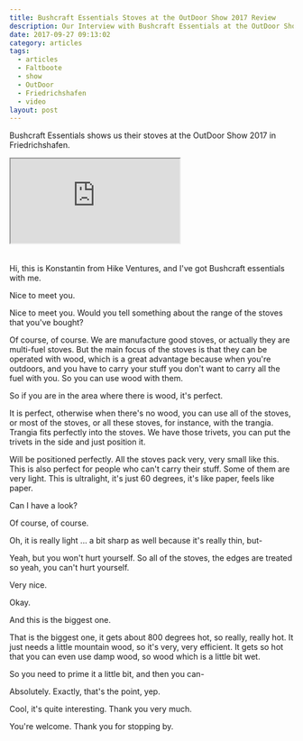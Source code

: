 ```yaml
---
title: Bushcraft Essentials Stoves at the OutDoor Show 2017 Review
description: Our Interview with Bushcraft Essentials at the OutDoor Show 2017
date: 2017-09-27 09:13:02
category: articles
tags:
  - articles
  - Faltboote
  - show
  - OutDoor
  - Friedrichshafen
  - video
layout: post
---
```


Bushcraft Essentials shows us their stoves at the OutDoor Show 2017 in Friedrichshafen.

<div class="embed-responsive embed-responsive-16by9">
    <iframe class="embed-responsive-item" src="https://www.youtube.com/embed/fHzEvjTWCBE"></iframe>
</div>
<br>
<!--more-->
<script src="//z-na.amazon-adsystem.com/widgets/onejs?MarketPlace=US&adInstanceId=cc781bfd-577f-4efb-9da6-75cb9fc7d1c2"></script>
<br>
Hi, this is Konstantin from Hike Ventures, and I've got Bushcraft essentials with me.

Nice to meet you.

Nice to meet you. Would you tell something about the range of the stoves that you've bought?

Of course, of course. We are manufacture good stoves, or actually they are multi-fuel stoves. But the main focus of the stoves is that they can be operated with wood, which is a great advantage because when you're outdoors, and you have to carry your stuff you don't want to carry all the fuel with you. So you can use wood with them.

So if you are in the area where there is wood, it's perfect.

It is perfect, otherwise when there's no wood, you can use all of the stoves, or most of the stoves, or all these stoves, for instance, with the trangia. Trangia fits perfectly into the stoves. We have those trivets, you can put the trivets in the side and just position it.

Will be positioned perfectly. All the stoves pack very, very small like this. This is also perfect for people who can't carry their stuff. Some of them are very light. This is ultralight, it's just 60 degrees, it's like paper, feels like paper.

Can I have a look?

Of course, of course.

Oh, it is really light ... a bit sharp as well because it's really thin, but-

Yeah, but you won't hurt yourself. So all of the stoves, the edges are treated so yeah, you can't hurt yourself.

Very nice.

Okay.

And this is the biggest one.

That is the biggest one, it gets about 800 degrees hot, so really, really hot. It just needs a little mountain wood, so it's very, very efficient. It gets so hot that you can even use damp wood, so wood which is a little bit wet.

So you need to prime it a little bit, and then you can-

Absolutely. Exactly, that's the point, yep.

Cool, it's quite interesting. Thank you very much.

You're welcome. Thank you for stopping by.
